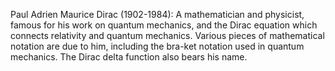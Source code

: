 Paul Adrien Maurice Dirac (1902-1984): A mathematician and physicist,
famous for his work on quantum mechanics, and the Dirac equation which
connects relativity and quantum mechanics. Various pieces of
mathematical notation are due to him, including the bra-ket notation
used in quantum mechanics. The Dirac delta function also bears his name.

